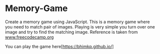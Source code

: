 # Memory-Game
Create a memory game using JavaScript.
This is a memory game where you need to match pair of images.
Playing is very simple you turn over one image and try to find the matching image.
Reference is taken from www.freecodecamp.org

You can play the game here[https://bhimkp.github.io/]
